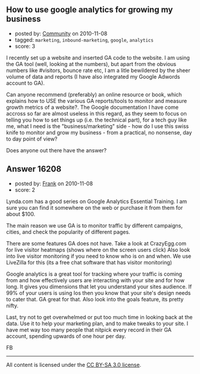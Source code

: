 ## How to use google analytics for growing my business

- posted by: [Community](https://stackexchange.com/users/-1/-1-community) on 2010-11-08
- tagged: `marketing`, `inbound-marketing`, `google`, `analytics`
- score: 3

I recently set up a website and inserted GA code to the website. I am using the GA tool (well, looking at the numbers), but apart from the obvious numbers like #visitors, bounce rate etc, I am a litle bewildered by the sheer volume of data and reports (I have also integrated my Google Adwords account to GA).

Can anyone recommend (preferably) an online resource or book, which explains how to USE the various GA reports/tools to monitor and measure growth metrics of a website?. The Google documentation I have come accross so far are almost useless in this regard, as they seem to focus on telling you how to set things up (i.e. the technical part), for a tech guy like me, what I need is the "business/marketing" side - how do I use this swiss knife to monitor and grow my business - from a practical, no nonsense, day to day point of view?

Does anyone out there have the answer? 


## Answer 16208

- posted by: [Frank](https://stackexchange.com/users/-1/4858-frank) on 2010-11-08
- score: 2

Lynda.com has a good series on Google Analytics Essential Training.  I am sure you can find it somewhere on the web or purchase it from them for about $100.  

The main reason we use GA is to monitor traffic by different campaigns, cities, and check the popularity of different pages.

There are some features GA does not have.
Take a look at CrazyEgg.com for live visitor heatmaps (shows where on the screen users click)
Also look into live visitor monitoring if you need to know who is on and when.  We use LiveZilla for this (its a free chat software that has visitor monitoring)

Google analytics is a great tool for tracking where your traffic is coming from and how effectively users are interacting with your site and for how long.  It gives you dimensions that let you understand your sites audience.  If 99% of your users is using Ios then you know that your site's design needs to cater that.  GA great for that.  Also look into the goals feature, its pretty nifty.

Last, try not to get overwhelmed or put too much time in looking back at the data.  Use it to help your marketing plan, and to make tweaks to your site.  I have met way too many people that nitpick every record in their GA account, spending upwards of one hour per day.

FB



---

All content is licensed under the [CC BY-SA 3.0 license](https://creativecommons.org/licenses/by-sa/3.0/).
